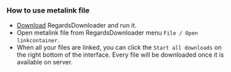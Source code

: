 ### How to use metalink file
 - [Download](https://github.com/RegardsOss/RegardsDownloader/releases/download/v1.0/RegardsDownloader.zip) RegardsDownloader and run it. 
 - Open metalink file from RegardsDownloader menu `File / Open linkcontainer`. 
 - When all your files are linked, you can click the `Start all downloads` on the right bottom of the interface. Every file will be downloaded once it is available on server.